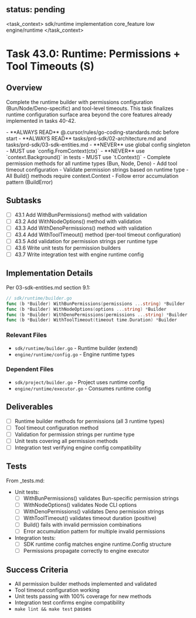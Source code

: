## status: pending

<task_context>
<domain>sdk/runtime</domain>
<type>implementation</type>
<scope>core_feature</scope>
<complexity>low</complexity>
<dependencies>engine/runtime</dependencies>
</task_context>

# Task 43.0: Runtime: Permissions + Tool Timeouts (S)

## Overview

Complete the runtime builder with permissions configuration (Bun/Node/Deno-specific) and tool-level timeouts. This task finalizes runtime configuration surface area beyond the core features already implemented in tasks 40-42.

<critical>
- **ALWAYS READ** @.cursor/rules/go-coding-standards.mdc before start
- **ALWAYS READ** tasks/prd-sdk/02-architecture.md and tasks/prd-sdk/03-sdk-entities.md
- **NEVER** use global config singleton - MUST use `config.FromContext(ctx)`
- **NEVER** use `context.Background()` in tests - MUST use `t.Context()`
</critical>

<requirements>
- Complete permission methods for all runtime types (Bun, Node, Deno)
- Add tool timeout configuration
- Validate permission strings based on runtime type
- All Build() methods require context.Context
- Follow error accumulation pattern (BuildError)
</requirements>

## Subtasks

- [ ] 43.1 Add WithBunPermissions() method with validation
- [ ] 43.2 Add WithNodeOptions() method with validation
- [ ] 43.3 Add WithDenoPermissions() method with validation
- [ ] 43.4 Add WithToolTimeout() method (per-tool timeout configuration)
- [ ] 43.5 Add validation for permission strings per runtime type
- [ ] 43.6 Write unit tests for permission builders
- [ ] 43.7 Write integration test with engine runtime config

## Implementation Details

Per 03-sdk-entities.md section 9.1:

```go
// sdk/runtime/builder.go
func (b *Builder) WithBunPermissions(permissions ...string) *Builder
func (b *Builder) WithNodeOptions(options ...string) *Builder
func (b *Builder) WithDenoPermissions(permissions ...string) *Builder
func (b *Builder) WithToolTimeout(timeout time.Duration) *Builder
```

### Relevant Files

- `sdk/runtime/builder.go` - Runtime builder (extend)
- `engine/runtime/config.go` - Engine runtime types

### Dependent Files

- `sdk/project/builder.go` - Project uses runtime config
- `engine/runtime/executor.go` - Consumes runtime config

## Deliverables

- [ ] Runtime builder methods for permissions (all 3 runtime types)
- [ ] Tool timeout configuration method
- [ ] Validation for permission strings per runtime type
- [ ] Unit tests covering all permission methods
- [ ] Integration test verifying engine config compatibility

## Tests

From _tests.md:

- Unit tests:
  - [ ] WithBunPermissions() validates Bun-specific permission strings
  - [ ] WithNodeOptions() validates Node CLI options
  - [ ] WithDenoPermissions() validates Deno permission strings
  - [ ] WithToolTimeout() validates timeout duration (positive)
  - [ ] Build() fails with invalid permission combinations
  - [ ] Error accumulation pattern for multiple invalid permissions

- Integration tests:
  - [ ] SDK runtime config matches engine runtime.Config structure
  - [ ] Permissions propagate correctly to engine executor

## Success Criteria

- All permission builder methods implemented and validated
- Tool timeout configuration working
- Unit tests passing with 100% coverage for new methods
- Integration test confirms engine compatibility
- `make lint && make test` passes
